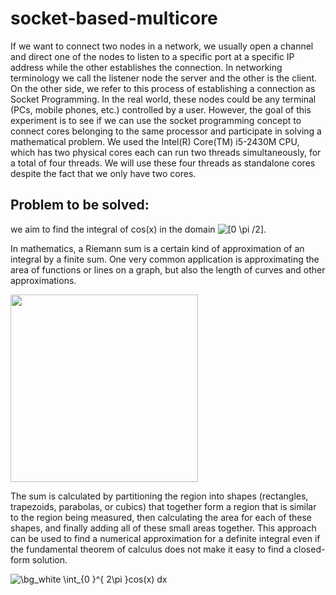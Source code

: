 # socket-based-multicore
If we want to connect two nodes in a network, we usually open a channel and direct one of the nodes to listen to a specific port at a specific IP address while the other establishes the connection.  In networking terminology we call the listener node the server and the other is the client. On the other side, we refer to this process of establishing a connection as Socket Programming. 
In the real world, these nodes could be any terminal (PCs, mobile phones, etc.) controlled by a user. However, the goal of this experiment is to see if we can use the socket programming concept to connect cores belonging to the same processor and participate in solving a mathematical problem. 
We used the Intel(R) Core(TM) i5-2430M CPU, which has two physical cores each can run two threads simultaneously, for a total of four threads. We will use these four threads as standalone cores despite the fact that we only  have two cores. 
##  Problem to be solved:
we aim to find the  integral of cos(x) in the domain <img src="https://latex.codecogs.com/svg.image?[0&space;  \pi&space;/2]" title="[0 \pi /2]" />.
<p>In mathematics, a Riemann sum is a certain kind of approximation of an integral by a finite sum. One very common application is approximating the area of functions or lines on a graph, but also the length of curves and other approximations. </p>
<img src="https://upload.wikimedia.org/wikipedia/commons/2/2a/Riemann_sum_convergence.png" width="300" height="300" align="center">
<p>The sum is calculated by partitioning the region into shapes (rectangles, trapezoids, parabolas, or cubics) that together form a region that is similar to the region being measured, then calculating the area for each of these shapes, and finally adding all of these small areas together. This approach can be used to find a numerical approximation for a definite integral even if the fundamental theorem of calculus does not make it easy to find a closed-form solution.</p> 
<img src="https://latex.codecogs.com/svg.image?\bg_white&space;\int_{0}^{2\pi&space;}cos(x)&space;dx" title="\bg_white \int_{0 }^{ 2\pi }cos(x) dx" />
